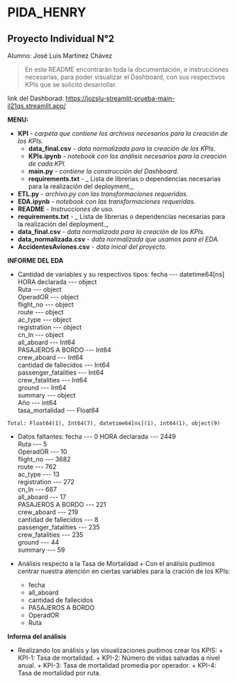 # PIDA_HENRY

## Proyecto Individual N°2

Alumno: José Luis Martínez Chávez


> En este README encontrarán toda la documentación, e instrucciones necesarias, para poder visualizar el Dashboard, 
  con sus respectivos KPIs que se  solicitó desarrollar.

link del Dashborad: https://jozslu-streamlit-prueba-main-il21qs.streamlit.app/


**MENU:** 

* **KPI** - _carpeta que contiene los archivos necesarios para la creación de los KPIs._ 
	* **data_final.csv** - _data normalizada para la creación de los KPIs._
	* **KPIs.ipynb** - _notebook con los análisis necesarios para la creación de cada KPI._
	* **main.py** - _contiene la construcción del Dashboard._
	* **requirements.txt** - _ Lista de librerias o dependencias necesarias para la realización del deployment._
* **ETL.py** - _archivo.py con las transformaciones requeridas._
* **EDA.ipynb** - _notebook con las transformaciones requeridas._
* **README** - _Instrucciones de uso._
* **requirements.txt** - _ Lista de librerias o dependencias necesarias para la realización del deployment._
* **data_final.csv** - _data normalizada para la creación de los KPIs._
* **data_normalizada.csv** - _data normalizada que usamos para el EDA._
* **AccidentesAviones.csv** - _data inical del proyecto._

**INFORME DEL EDA**

   - Cantidad de variables y su respectivos tipos:
	   fecha   ---                   datetime64[ns]
 	   HORA declarada ---            object        
 	   Ruta              ---         object        
 	   OperadOR             ---      object        
 	   flight_no               ---   object        
 	   route               ---       object        
 	   ac_type            ---        object        
 	   registration      ---         object        
 	   cn_ln               ---       object        
 	   all_aboard          ---       Int64         
 	   PASAJEROS A BORDO  ---        Int64         
 	   crew_aboard        ---        Int64         
 	   cantidad de fallecidos ---     Int64         
 	   passenger_fatalities     ---  Int64         
 	   crew_fatalities     ---       Int64         
 	   ground             ---        Int64         
 	   summary          ---          object        
 	   Año             ---           int64         
 	   tasa_mortalidad    ---        Float64       

	Total: Float64(1), Int64(7), datetime64[ns](1), int64(1), object(9)

   - Datos faltantes:
   	   fecha   ---                   0
 	   HORA declarada ---            2449        
 	   Ruta              ---         5        
 	   OperadOR             ---      10        
 	   flight_no               ---   3682        
 	   route               ---       762	        
 	   ac_type            ---        13        
 	   registration      ---         272        
 	   cn_ln               ---       667        
 	   all_aboard          ---       17         
 	   PASAJEROS A BORDO  ---        221         
 	   crew_aboard        ---        219         
 	   cantidad de fallecidos ---     8         
 	   passenger_fatalities     ---  235         
 	   crew_fatalities     ---       235         
 	   ground             ---        44         
 	   summary          ---          59               
 	    
	
   - Análisis respecto a la Tasa de Mortalidad
	+ Con el análisis pudimos centrar nuestra atención en ciertas variables para la cración de los KPIs:
	  - fecha
	  - all_aboard
	  - cantidad de fallecidos
	  - PASAJEROS A BORDO
	  - OperadOR
	  - Ruta 


**Informa del análisis**
   - Realizando los análisis y las visualizaciones pudimos crear los KPIS:
	+ KPI-1: Tasa de mortalidad.
	+ KPI-2: Número de vidas salvadas a nivel anual. 
	+ KPI-3: Tasa de mortalidad promedia por operador.
	+ KPI-4: Tasa de mortalidad por ruta.
